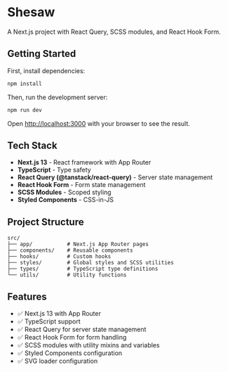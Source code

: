 # Shesaw

A Next.js project with React Query, SCSS modules, and React Hook Form.

## Getting Started

First, install dependencies:

```bash
npm install
```

Then, run the development server:

```bash
npm run dev
```

Open [http://localhost:3000](http://localhost:3000) with your browser to see the result.

## Tech Stack

- **Next.js 13** - React framework with App Router
- **TypeScript** - Type safety
- **React Query (@tanstack/react-query)** - Server state management
- **React Hook Form** - Form state management
- **SCSS Modules** - Scoped styling
- **Styled Components** - CSS-in-JS

## Project Structure

```
src/
├── app/           # Next.js App Router pages
├── components/    # Reusable components
├── hooks/         # Custom hooks
├── styles/        # Global styles and SCSS utilities
├── types/         # TypeScript type definitions
└── utils/         # Utility functions
```

## Features

- ✅ Next.js 13 with App Router
- ✅ TypeScript support
- ✅ React Query for server state management
- ✅ React Hook Form for form handling
- ✅ SCSS modules with utility mixins and variables
- ✅ Styled Components configuration
- ✅ SVG loader configuration
